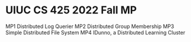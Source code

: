# UIUC CS 425 2022 Fall MP

MP1 Distributed Log Querier
MP2 Distributed Group Membership
MP3 Simple Distributed File System
MP4 IDunno, a Distributed Learning Cluster
